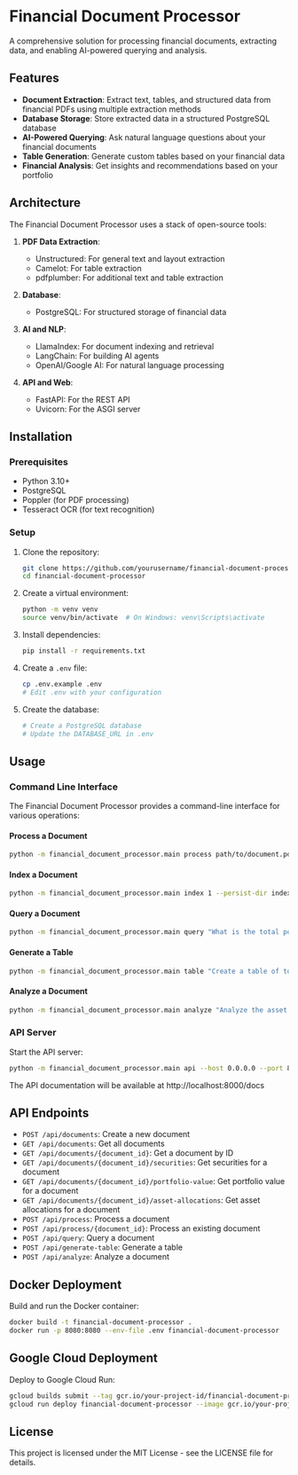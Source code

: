 # Financial Document Processor

A comprehensive solution for processing financial documents, extracting data, and enabling AI-powered querying and analysis.

## Features

- **Document Extraction**: Extract text, tables, and structured data from financial PDFs using multiple extraction methods
- **Database Storage**: Store extracted data in a structured PostgreSQL database
- **AI-Powered Querying**: Ask natural language questions about your financial documents
- **Table Generation**: Generate custom tables based on your financial data
- **Financial Analysis**: Get insights and recommendations based on your portfolio

## Architecture

The Financial Document Processor uses a stack of open-source tools:

1. **PDF Data Extraction**:
   - Unstructured: For general text and layout extraction
   - Camelot: For table extraction
   - pdfplumber: For additional text and table extraction

2. **Database**:
   - PostgreSQL: For structured storage of financial data

3. **AI and NLP**:
   - LlamaIndex: For document indexing and retrieval
   - LangChain: For building AI agents
   - OpenAI/Google AI: For natural language processing

4. **API and Web**:
   - FastAPI: For the REST API
   - Uvicorn: For the ASGI server

## Installation

### Prerequisites

- Python 3.10+
- PostgreSQL
- Poppler (for PDF processing)
- Tesseract OCR (for text recognition)

### Setup

1. Clone the repository:
   ```bash
   git clone https://github.com/yourusername/financial-document-processor.git
   cd financial-document-processor
   ```

2. Create a virtual environment:
   ```bash
   python -m venv venv
   source venv/bin/activate  # On Windows: venv\Scripts\activate
   ```

3. Install dependencies:
   ```bash
   pip install -r requirements.txt
   ```

4. Create a `.env` file:
   ```bash
   cp .env.example .env
   # Edit .env with your configuration
   ```

5. Create the database:
   ```bash
   # Create a PostgreSQL database
   # Update the DATABASE_URL in .env
   ```

## Usage

### Command Line Interface

The Financial Document Processor provides a command-line interface for various operations:

#### Process a Document

```bash
python -m financial_document_processor.main process path/to/document.pdf --output-dir results --document-type portfolio_report
```

#### Index a Document

```bash
python -m financial_document_processor.main index 1 --persist-dir index
```

#### Query a Document

```bash
python -m financial_document_processor.main query "What is the total portfolio value?" --document-id 1
```

#### Generate a Table

```bash
python -m financial_document_processor.main table "Create a table of top 10 holdings by value" 1 --format markdown
```

#### Analyze a Document

```bash
python -m financial_document_processor.main analyze "Analyze the asset allocation and provide recommendations" 1
```

### API Server

Start the API server:

```bash
python -m financial_document_processor.main api --host 0.0.0.0 --port 8000
```

The API documentation will be available at http://localhost:8000/docs

## API Endpoints

- `POST /api/documents`: Create a new document
- `GET /api/documents`: Get all documents
- `GET /api/documents/{document_id}`: Get a document by ID
- `GET /api/documents/{document_id}/securities`: Get securities for a document
- `GET /api/documents/{document_id}/portfolio-value`: Get portfolio value for a document
- `GET /api/documents/{document_id}/asset-allocations`: Get asset allocations for a document
- `POST /api/process`: Process a document
- `POST /api/process/{document_id}`: Process an existing document
- `POST /api/query`: Query a document
- `POST /api/generate-table`: Generate a table
- `POST /api/analyze`: Analyze a document

## Docker Deployment

Build and run the Docker container:

```bash
docker build -t financial-document-processor .
docker run -p 8080:8080 --env-file .env financial-document-processor
```

## Google Cloud Deployment

Deploy to Google Cloud Run:

```bash
gcloud builds submit --tag gcr.io/your-project-id/financial-document-processor
gcloud run deploy financial-document-processor --image gcr.io/your-project-id/financial-document-processor --platform managed
```

## License

This project is licensed under the MIT License - see the LICENSE file for details.
